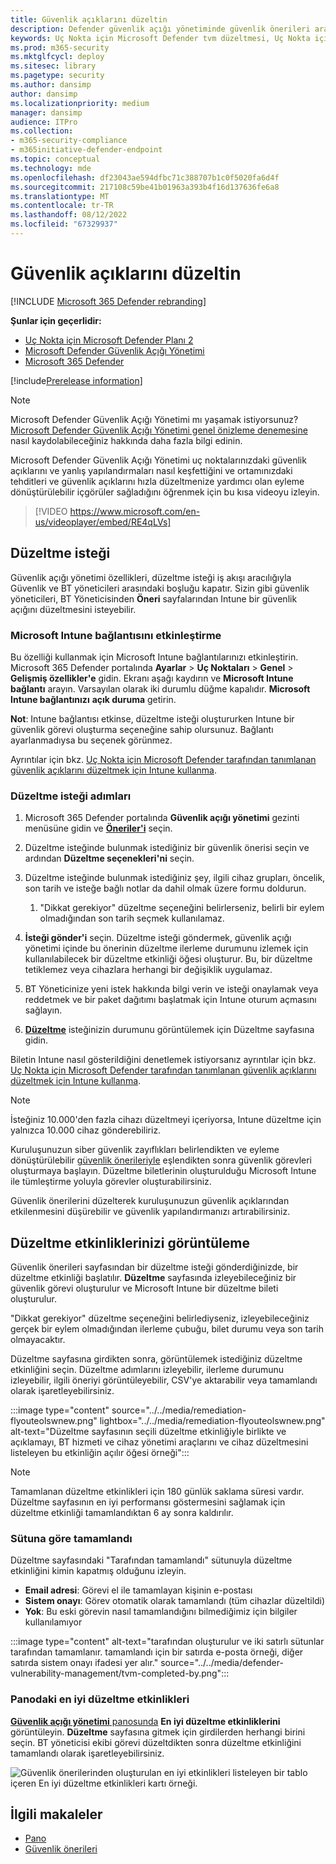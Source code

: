 ```yaml
---
title: Güvenlik açıklarını düzeltin
description: Defender güvenlik açığı yönetiminde güvenlik önerileri aracılığıyla bulunan güvenlik zayıflıklarını düzeltin ve gerekirse özel durumlar oluşturun.
keywords: Uç Nokta için Microsoft Defender tvm düzeltmesi, Uç Nokta için Microsoft Defender tvm, Tehdit ve Güvenlik Açığı Yönetimi, tehdit & güvenlik açığı yönetimi, tehdit & güvenlik açığı yönetimi düzeltmesi, tvm düzeltme intune, tvm düzeltme sccm, Microsoft Defender Güvenlik Açığı Yönetimi, mdvm
ms.prod: m365-security
ms.mktglfcycl: deploy
ms.sitesec: library
ms.pagetype: security
ms.author: dansimp
author: dansimp
ms.localizationpriority: medium
manager: dansimp
audience: ITPro
ms.collection:
- m365-security-compliance
- m365initiative-defender-endpoint
ms.topic: conceptual
ms.technology: mde
ms.openlocfilehash: df23043ae594dfbc71c388707b1c0f5020fa6d4f
ms.sourcegitcommit: 217108c59be41b01963a393b4f16d137636fe6a8
ms.translationtype: MT
ms.contentlocale: tr-TR
ms.lasthandoff: 08/12/2022
ms.locfileid: "67329937"
---
```

# <a name="remediate-vulnerabilities"></a>Güvenlik açıklarını düzeltin

[!INCLUDE [Microsoft 365 Defender rebranding](../../includes/microsoft-defender.md)]

**Şunlar için geçerlidir:**

- [Uç Nokta için Microsoft Defender Planı 2](https://go.microsoft.com/fwlink/?linkid=2154037)
- [Microsoft Defender Güvenlik Açığı Yönetimi](index.yml)
- [Microsoft 365 Defender](https://go.microsoft.com/fwlink/?linkid=2118804)

[!include[Prerelease information](../../includes/prerelease.md)]

>[!Note]
> Microsoft Defender Güvenlik Açığı Yönetimi mı yaşamak istiyorsunuz? [Microsoft Defender Güvenlik Açığı Yönetimi genel önizleme denemesine](../defender-vulnerability-management/get-defender-vulnerability-management.md) nasıl kaydolabileceğiniz hakkında daha fazla bilgi edinin.

Microsoft Defender Güvenlik Açığı Yönetimi uç noktalarınızdaki güvenlik açıklarını ve yanlış yapılandırmaları nasıl keşfettiğini ve ortamınızdaki tehditleri ve güvenlik açıklarını hızla düzeltmenize yardımcı olan eyleme dönüştürülebilir içgörüler sağladığını öğrenmek için bu kısa videoyu izleyin.

> [!VIDEO https://www.microsoft.com/en-us/videoplayer/embed/RE4qLVs]

## <a name="request-remediation"></a>Düzeltme isteği

Güvenlik açığı yönetimi özellikleri, düzeltme isteği iş akışı aracılığıyla Güvenlik ve BT yöneticileri arasındaki boşluğu kapatır. Sizin gibi güvenlik yöneticileri, BT Yöneticisinden **Öneri** sayfalarından Intune bir güvenlik açığını düzeltmesini isteyebilir.

### <a name="enable-microsoft-intune-connection"></a>Microsoft Intune bağlantısını etkinleştirme

Bu özelliği kullanmak için Microsoft Intune bağlantılarınızı etkinleştirin. Microsoft 365 Defender portalında **Ayarlar** \> **Uç Noktaları** \> **Genel** \> **Gelişmiş özellikler'e** gidin. Ekranı aşağı kaydırın ve **Microsoft Intune bağlantı** arayın. Varsayılan olarak iki durumlu düğme kapalıdır. **Microsoft Intune bağlantınızı** **açık duruma** getirin.

**Not**: Intune bağlantısı etkinse, düzeltme isteği oluştururken Intune bir güvenlik görevi oluşturma seçeneğine sahip olursunuz. Bağlantı ayarlanmadıysa bu seçenek görünmez.

Ayrıntılar için bkz. [Uç Nokta için Microsoft Defender tarafından tanımlanan güvenlik açıklarını düzeltmek için Intune kullanma](/intune/atp-manage-vulnerabilities).

### <a name="remediation-request-steps"></a>Düzeltme isteği adımları

1. Microsoft 365 Defender portalında **Güvenlik açığı yönetimi** gezinti menüsüne gidin ve [**Öneriler'i**](tvm-security-recommendation.md) seçin.

2. Düzeltme isteğinde bulunmak istediğiniz bir güvenlik önerisi seçin ve ardından **Düzeltme seçenekleri'ni** seçin.

3. Düzeltme isteğinde bulunmak istediğiniz şey, ilgili cihaz grupları, öncelik, son tarih ve isteğe bağlı notlar da dahil olmak üzere formu doldurun.
    1. "Dikkat gerekiyor" düzeltme seçeneğini belirlerseniz, belirli bir eylem olmadığından son tarih seçmek kullanılamaz.

4. **İsteği gönder'i** seçin. Düzeltme isteği göndermek, güvenlik açığı yönetimi içinde bu önerinin düzeltme ilerleme durumunu izlemek için kullanılabilecek bir düzeltme etkinliği öğesi oluşturur. Bu, bir düzeltme tetiklemez veya cihazlara herhangi bir değişiklik uygulamaz.

5. BT Yöneticinize yeni istek hakkında bilgi verin ve isteği onaylamak veya reddetmek ve bir paket dağıtımı başlatmak için Intune oturum açmasını sağlayın.

6. [**Düzeltme**](tvm-remediation.md) isteğinizin durumunu görüntülemek için Düzeltme sayfasına gidin.

Biletin Intune nasıl gösterildiğini denetlemek istiyorsanız ayrıntılar için bkz. [Uç Nokta için Microsoft Defender tarafından tanımlanan güvenlik açıklarını düzeltmek için Intune kullanma](/intune/atp-manage-vulnerabilities).

> [!NOTE]
> İsteğiniz 10.000'den fazla cihazı düzeltmeyi içeriyorsa, Intune düzeltme için yalnızca 10.000 cihaz gönderebiliriz.

Kuruluşunuzun siber güvenlik zayıflıkları belirlendikten ve eyleme dönüştürülebilir [güvenlik önerileriyle](tvm-security-recommendation.md) eşlendikten sonra güvenlik görevleri oluşturmaya başlayın. Düzeltme biletlerinin oluşturulduğu Microsoft Intune ile tümleştirme yoluyla görevler oluşturabilirsiniz.

Güvenlik önerilerini düzelterek kuruluşunuzun güvenlik açıklarından etkilenmesini düşürebilir ve güvenlik yapılandırmanızı artırabilirsiniz.

## <a name="view-your-remediation-activities"></a>Düzeltme etkinliklerinizi görüntüleme

Güvenlik önerileri sayfasından bir düzeltme isteği gönderdiğinizde, bir düzeltme etkinliği başlatılır. **Düzeltme** sayfasında izleyebileceğiniz bir güvenlik görevi oluşturulur ve Microsoft Intune bir düzeltme bileti oluşturulur.

"Dikkat gerekiyor" düzeltme seçeneğini belirlediyseniz, izleyebileceğiniz gerçek bir eylem olmadığından ilerleme çubuğu, bilet durumu veya son tarih olmayacaktır.

Düzeltme sayfasına girdikten sonra, görüntülemek istediğiniz düzeltme etkinliğini seçin. Düzeltme adımlarını izleyebilir, ilerleme durumunu izleyebilir, ilgili öneriyi görüntüleyebilir, CSV'ye aktarabilir veya tamamlandı olarak işaretleyebilirsiniz.

:::image type="content" source="../../media/remediation-flyouteolswnew.png" lightbox="../../media/remediation-flyouteolswnew.png" alt-text="Düzeltme sayfasının seçili düzeltme etkinliğiyle birlikte ve açıklamayı, BT hizmeti ve cihaz yönetimi araçlarını ve cihaz düzeltmesini listeleyen bu etkinliğin açılır öğesi örneği":::

> [!NOTE]
> Tamamlanan düzeltme etkinlikleri için 180 günlük saklama süresi vardır. Düzeltme sayfasının en iyi performansı göstermesini sağlamak için düzeltme etkinliği tamamlandıktan 6 ay sonra kaldırılır.

### <a name="completed-by-column"></a>Sütuna göre tamamlandı

Düzeltme sayfasındaki "Tarafından tamamlandı" sütunuyla düzeltme etkinliğini kimin kapatmış olduğunu izleyin.

- **Email adresi**: Görevi el ile tamamlayan kişinin e-postası
- **Sistem onayı**: Görev otomatik olarak tamamlandı (tüm cihazlar düzeltildi)
- **Yok**: Bu eski görevin nasıl tamamlandığını bilmediğimiz için bilgiler kullanılamıyor

:::image type="content" alt-text="tarafından oluşturulur ve iki satırlı sütunlar tarafından tamamlanır. tamamlandı için bir satırda e-posta örneği, diğer satırda sistem onayı ifadesi yer alır." source="../../media/defender-vulnerability-management/tvm-completed-by.png":::

### <a name="top-remediation-activities-in-the-dashboard"></a>Panodaki en iyi düzeltme etkinlikleri

[**Güvenlik açığı yönetimi** panosunda](tvm-dashboard-insights.md) **En iyi düzeltme etkinliklerini** görüntüleyin. **Düzeltme** sayfasına gitmek için girdilerden herhangi birini seçin. BT yöneticisi ekibi görevi düzeltdikten sonra düzeltme etkinliğini tamamlandı olarak işaretleyebilirsiniz.

![Güvenlik önerilerinden oluşturulan en iyi etkinlikleri listeleyen bir tablo içeren En iyi düzeltme etkinlikleri kartı örneği.](../../media/defender-vulnerability-management/tvm-remediation-activities-card.png)

## <a name="related-articles"></a>İlgili makaleler

- [Pano](tvm-dashboard-insights.md)
- [Güvenlik önerileri](tvm-security-recommendation.md)
